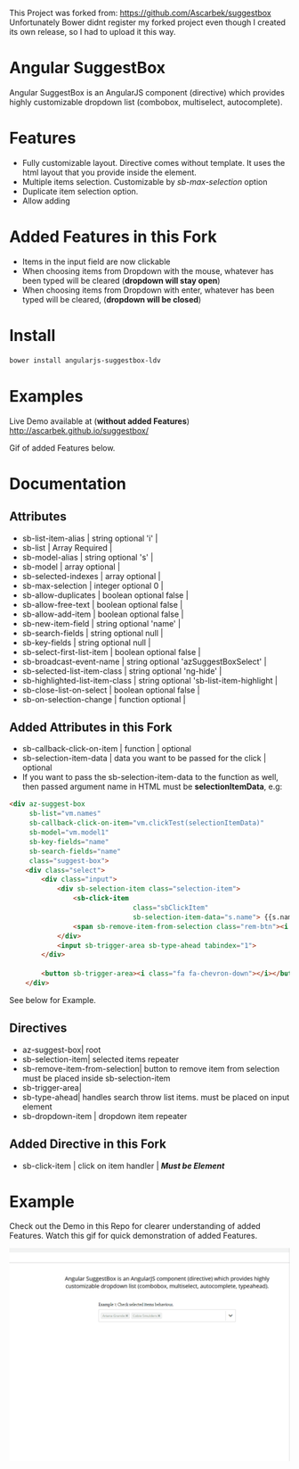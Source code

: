 This Project was forked from: <https://github.com/Ascarbek/suggestbox> <br/> 
Unfortunately Bower didnt register my forked project even though I created its own release, so I had to upload it this way. 

# Angular SuggestBox

Angular SuggestBox is an AngularJS component (directive) which provides highly customizable dropdown list (combobox, multiselect, autocomplete).

# Features

-   Fully customizable layout. Directive comes without template. It uses the html layout that you provide inside the element.
-   Multiple items selection. Customizable by _sb-max-selection_ option
-   Duplicate item selection option.
-   Allow adding

# Added Features in this Fork

-   Items in the input field are now clickable
-   When choosing items from Dropdown with the mouse, whatever has been typed will be cleared (**dropdown will stay open**)
-   When choosing items from Dropdown with enter, whatever has been typed will be cleared, (**dropdown will be closed**)

# Install

```bash
bower install angularjs-suggestbox-ldv
```

# Examples

Live Demo available at (**without added Features**)
<http://ascarbek.github.io/suggestbox/>

Gif of added Features below.

# Documentation

## Attributes

-   sb-list-item-alias | string optional 'i' |
-   sb-list | Array Required |
-   sb-model-alias | string optional 's' |
-   sb-model | array optional |
-   sb-selected-indexes | array optional |
-   sb-max-selection | integer optional 0 |
-   sb-allow-duplicates | boolean optional false |
-   sb-allow-free-text | boolean optional false |
-   sb-allow-add-item | boolean optional false |
-   sb-new-item-field | string optional 'name' |
-   sb-search-fields | string optional null |
-   sb-key-fields | string optional null |
-   sb-select-first-list-item | boolean optional false |
-   sb-broadcast-event-name | string optional 'azSuggestBoxSelect' |
-   sb-selected-list-item-class | string optional 'ng-hide' |
-   sb-highlighted-list-item-class | string optional 'sb-list-item-highlight |
-   sb-close-list-on-select | boolean optional false |
-   sb-on-selection-change | function optional |

## Added Attributes in this Fork

-   sb-callback-click-on-item | function | optional
-   sb-selection-item-data | data you want to be passed for the click | optional
-   If you want to pass the sb-selection-item-data to the function as well, then passed argument name in HTML must be **selectionItemData**, e.g:

```HTML
<div az-suggest-box 
     sb-list="vm.names" 
     sb-callback-click-on-item="vm.clickTest(selectionItemData)" 
     sb-model="vm.model1" 
     sb-key-fields="name" 
     sb-search-fields="name" 
     class="suggest-box">
    <div class="select">
        <div class="input">
            <div sb-selection-item class="selection-item">
                <sb-click-item 
                               class="sbClickItem" 
                               sb-selection-item-data="s.name"> {{s.name}} </sb-click-item>&nbsp;
                <span sb-remove-item-from-selection class="rem-btn"><i class="fa fa-times"></i></span>
            </div>
            <input sb-trigger-area sb-type-ahead tabindex="1">
        </div>

        <button sb-trigger-area><i class="fa fa-chevron-down"></i></button>
    </div>
```

See below for Example.

## Directives

-   az-suggest-box| root
-   sb-selection-item| selected items repeater
-   sb-remove-item-from-selection| button to remove item from selection must be placed inside sb-selection-item
-   sb-trigger-area|
-   sb-type-ahead| handles search throw list items. must be placed on input element
-   sb-dropdown-item | dropdown item repeater

## Added Directive in this Fork

-   sb-click-item | click on item handler | **_Must be Element_**

# Example

Check out the Demo in this Repo for clearer understanding of added Features.
Watch this gif for quick demonstration of added Features.

![Example Gif](src/demo/exampleNewFeatures.gif)
